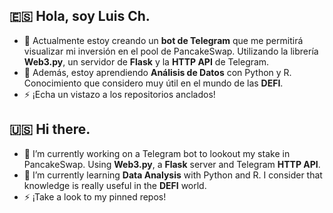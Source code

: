 <!--
**luisgdev/luisgdev** is a ✨ _special_ ✨ repository because its `README.md` (this file) appears on your GitHub profile.

Here are some ideas to get you started:

- 🔭 I’m currently working on ...
- 🌱 I’m currently learning ...
- 👯 I’m looking to collaborate on ...
- 🤔 I’m looking for help with ...
- 💬 Ask me about ...
- 📫 How to reach me: ...
- 😄 Pronouns: ...
- ⚡ Fun fact: ...
-->
## 🇪🇸 Hola, soy Luis Ch.
- 🔭 Actualmente estoy creando un **bot de Telegram** que me permitirá visualizar mi inversión en el pool de PancakeSwap. Utilizando la librería **Web3.py**, un servidor de **Flask** y la **HTTP API** de Telegram. 
- 🌱 Además, estoy aprendiendo **Análisis de Datos** con Python y R. Conocimiento que considero muy útil en el mundo de las **DEFI**. 
- ⚡ ¡Echa un vistazo a los repositorios anclados!

## 🇺🇸 Hi there.
- 🔭 I’m currently working on a Telegram bot to lookout my stake in PancakeSwap. Using **Web3.py**, a **Flask** server and Telegram **HTTP API**.
- 🌱 I’m currently learning **Data Analysis** with Python and R. I consider that knowledge is really useful in the **DEFI** world.
- ⚡ ¡Take a look to my pinned repos!
